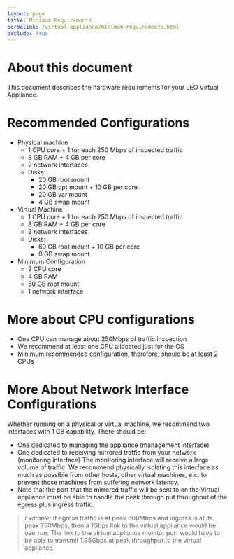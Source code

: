 ```yaml
---
layout: page
title: Minimum Requirements
permalink: /virtual-appliance/minimum-requirements.html
exclude: True
---
```


# About this document

This document describes the hardware requirements for your LEO Virtual Appliance.

# Recommended Configurations
* Physical machine
    * 1 CPU core + 1 for each 250 Mbps of inspected traffic
    * 8 GB RAM + 4 GB per core
    * 2 network interfaces
    * Disks:
        * 20 GB root mount
        * 20 GB opt mount + 10 GB per core
        * 20 GB var mount
        * 4 GB swap mount
* Virtual Machine
    * 1 CPU core + 1 for each 250 Mbps of inspected traffic
    * 8 GB RAM + 4 GB per core 
    * 2 network interfaces
    * Disks:
        * 60 GB root mount + 10 GB per core
        * 0 GB swap mount
* Minimum Configuration
    * 2 CPU core
    * 4 GB RAM
    * 50 GB root mount
    * 1 network interface

# More about CPU configurations
* One CPU can manage about 250Mbps of traffic inspection
* We recommend at least one CPU allocated just for the OS
* Minimum recommended configuration, therefore, should be at least 2 CPUs

# More About Network Interface Configurations
Whether running on a physical or virtual machine, we recommend two interfaces with 1 GB capability.  There should be:
* One dedicated to managing the appliance (management interface)
* One dedicated to receiving mirrored traffic from your network (monitoring interface)
The monitoring interface will receive a large volume of traffic.  We recommend physically isolating this interface as much as possible from other hosts, other virtual machines, etc. to prevent those machines from suffering network latency.
* Note that the port that the mirrored traffic will be sent to on the Virtual appliance must be able to handle the peak through put throughput of the egress plus ingress traffic.
> *Example:*  If egress traffic is at peak 600Mbps and ingress is at its peak 750Mbps, then a 1Gbps link to the virtual appliance would be overrun. The link to the virtual appliance monitor port would have to be able to transmit 1.35Gbps at peak throughput to the virtual appliance.
